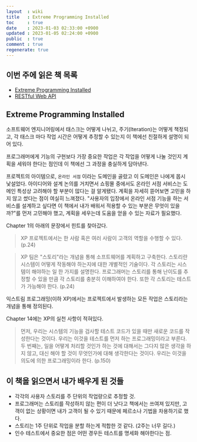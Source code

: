 ```yaml
---
layout  : wiki
title   : Extreme Programming Installed
toc     : true
date    : 2023-01-03 02:33:00 +0900
updated : 2023-01-05 02:24:00 +0900
public  : true
comment : true
regenerate: true
---
```


## 이번 주에 읽은 책 목록

* [Extreme Programming Installed](https://www.aladin.co.kr/shop/wproduct.aspx?ItemId=366697)
* [RESTful Web API](https://www.aladin.co.kr/shop/wproduct.aspx?ItemId=65747649)


## Extreme Programming Installed

소프트웨어 엔지니어링에서 태스크는 어떻게 나뉘고, 주기(Iteration)는 어떻게 책정되고, 각 태스크 마다 작업 시간은 어떻게 추정할 수 있는지 이 책에선 친절하게 설명이 되어 있다.   

프로그래머에게 기능의 구현보다 가장 중요한 작업은 각 작업을 어떻게 나눌 것인지 계획을 세워야 한다는 점인데 이 책에선 그 과정을 충실하게 담아낸다.  

프로젝트의 아이템으로, `온라인 서점` 이라는 도메인을 골랐고 이 도메인은 나에게 몹시 낯설었다. 아이디어와 설계 논의를 거치면서 쇼핑몰 중에서도 온라인 서점 서비스는 도메인 특성상 고려해야 할 부분이 많다는 걸 알게됐다. 계획을 자세히 뜯어보면 고민을 하지 않고 썼다는 점이 여실히 느껴졌다. "사용자의 입장에서 온라인 서점 기능을 하는 서비스를 설계하고 싶다면 이 책에서 내가 배워서 적용할 수 있는 부분은 무엇이 있을까?"를 먼저 고민해야 했고, 계획을 세우는데 도움을 얻을 수 있는 자료가 필요했다.  

Chapter 1의 아래의 문장에서 힌트를 찾아갔다.  

> XP 프로젝트에서는 한 사람 혹은 여러 사람이 고객의 역할을 수행할 수 있다. (p.24)


> XP 팀은 "스토리"라는 개념을 통해 소프트웨어를 계획하고 구축한다. 스토리란 시스템이 어떻게 작동해야 하는지에 대한 개별적인 기술이다. 각 스토리는 시스템이 해야하는 일 한 가지를 설명한다. 프로그래머는 스토리를 통해 난이도를 추정할 수 있을 만큼 각 스토리를 충분히 이해하여야 한다. 또한 각 스토리는 테스트가 가능해야 한다. (p.24)

익스트림 프로그래밍(이하 XP)에서는 프로젝트에서 발생하는 모든 작업은 스토리라는 개념을 통해 정의된다.  

Chapter 14에는 XP의 실천 사항이 적혀있다.

> 먼저, 우리는 시스템의 기능을 검사할 테스트 코드가 있을 때만 새로운 코드를 작성한다는 것이다. 우리는 이것을 테스트를 먼저 하는 프로그래밍이라고 부른다. 
두 번째는, 일을 어떻게 처리할 것인가 하는 것에 대해서는 그다지 많은 생각을 하지 않고, 대신 해야 할 것이 무엇인가에 대해 생각한다는 것이다. 우리는 이것을 의도에 의한 프로그래밍이라 한다. (p.150)


## 이 책을 읽으면서 내가 배우게 된 것들

- 각각의 사용자 스토리를 주 단위의 작업량으로 추정할 것.
- 프로그래머는 스토리를 작성하지 않는 편이 더 낫다고 책에서는 쓰여져 있지만, 고객이 없는 상황이면 내가 고객이 될 수 있기 때문에 페르소나 기법을 차용하기로 했다.
- 스토리는 1주 단위로 작업을 분할 하는게 적합한 것 같다. (2주는 너무 길다.)
- 인수 테스트에서 중요한 점은 어떤 경우든 테스트를 명세화 해야한다는 점.